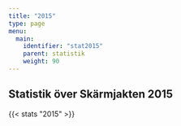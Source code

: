 ```yaml
---
title: "2015"
type: page
menu:
  main:
    identifier: "stat2015"
    parent: statistik
    weight: 90
---
```


## Statistik över Skärmjakten 2015

{{< stats "2015" >}}
